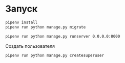 # Запуск

```bash
pipenv install
pipenv run python manage.py migrate
```

```bash
pipenv run python manage.py runserver 0.0.0.0:8000
```

Создать пользователя
```shell
pipenv run python manage.py createsuperuser
```